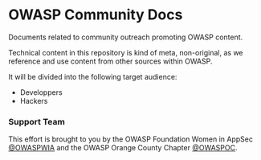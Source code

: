 # OWASP Community Docs

Documents related to community outreach promoting OWASP content.

Technical content in this repository is kind of meta, non-original, as we reference and use content from other sources within OWASP.

It will be divided into the following target audience:

* Developpers
* Hackers


### Support Team

This effort is brought to you by the OWASP Foundation Women in AppSec [@OWASPWIA](https://twitter.com/OWASPWIA) and the OWASP Orange County Chapter [@OWASPOC](https://twitter.com/OWASPOC).
